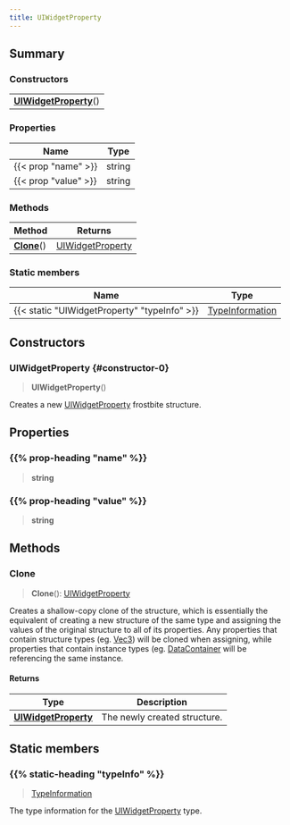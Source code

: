 ```yaml
---
title: UIWidgetProperty
---
```



## Summary
### Constructors
| |
| ----------- |
| **[UIWidgetProperty](#constructor-0)**() |

### Properties
| Name | Type |
| ---- | ---- |
| {{< prop "name" >}} | string |
| {{< prop "value" >}} | string |

### Methods
| Method | Returns |
| ------ | ---- |
| **[Clone](#clone)**() | [UIWidgetProperty](/vext/ref/fb/uiwidgetproperty) |

### Static members
| Name | Type |
| ---- | ---- |
| {{< static "UIWidgetProperty" "typeInfo" >}} | [TypeInformation](/vext/ref/shared/class/typeinformation) |

## Constructors
### UIWidgetProperty {#constructor-0}
> **UIWidgetProperty**()

Creates a new [UIWidgetProperty](/vext/ref/fb/uiwidgetproperty) frostbite structure.

## Properties
### {{% prop-heading "name" %}}
> **string**

### {{% prop-heading "value" %}}
> **string**

## Methods
### Clone
> **Clone**(): [UIWidgetProperty](/vext/ref/fb/uiwidgetproperty)

Creates a shallow-copy clone of the structure, which is essentially the equivalent of creating a new structure of the same type and assigning the values of the original structure to all of its properties. Any properties that contain structure types (eg. [Vec3](/vext/ref/shared/class/vec3)) will be cloned when assigning, while properties that contain instance types (eg. [DataContainer](/vext/ref/shared/class/datacontainer) will be referencing the same instance.

#### Returns
| Type | Description |
| ---- | ----------- |
| **[UIWidgetProperty](/vext/ref/fb/uiwidgetproperty)** | The newly created structure. |

## Static members
### {{% static-heading "typeInfo" %}}
> [TypeInformation](/vext/ref/shared/class/typeinformation)

The type information for the [UIWidgetProperty](/vext/ref/fb/uiwidgetproperty) type.

